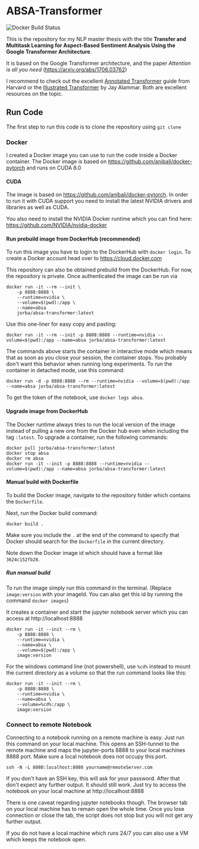 # ABSA-Transformer
![Docker Build Status](https://img.shields.io/docker/cloud/build/jorba/absa-transformer.svg)

This is the repository for my NLP master thesis with the title **Transfer and Multitask Learning for Aspect-Based Sentiment Analysis Using the Google Transformer Architecture**.

It is based on the Google Transformer architecture, and the paper *Attention is all you need* (https://arxiv.org/abs/1706.03762)

I recommend to check out the excellent [Annotated Transformer](http://nlp.seas.harvard.edu/2018/04/03/attention.html) guide from Harvard or the [Illustrated Transformer](http://jalammar.github.io/illustrated-transformer/) by Jay Alammar. Both are excellent resources on the topic.
## Run Code

The first step to run this code is to clone the repository using `git clone `

### Docker

I created a Docker image you can use to run the code inside a Docker container. The Docker image is based on https://github.com/anibali/docker-pytorch and runs on CUDA 8.0

#### CUDA
The image is based on https://github.com/anibali/docker-pytorch. In order to run it with CUDA support you need to install the latest NVIDIA drivers and libraries as well as CUDA.

You also need to install the NVIDIA Docker runtime which you can find here: https://github.com/NVIDIA/nvidia-docker

#### Run prebuild image from DockerHub (recommended)
To run this image you have to login to the DockerHub with `docker login`. To create a Docker account head over to https://cloud.docker.com

This repository can also be obtained prebuild from the DockerHub. For now, the repository is private. Once authenticated the image can be run via

```
docker run -it --rm --init \
	-p 8888:8888 \
	--runtime=nvidia \
	--volume=$(pwd):/app \
	--name=absa
	jorba/absa-transformer:latest
```

Use this one-liner for easy copy and pasting: 

`docker run -it --rm --init -p 8888:8888 --runtime=nvidia --volume=$(pwd):/app --name=absa jorba/absa-transformer:latest`

The commands above starts the container in interactive mode which means that as soon as you close your session, the container stops. You probably don't want this behavior when running long experiments. To run the container in detached mode, use this command:

`docker run -d -p 8888:8888 --rm --runtime=nvidia --volume=$(pwd):/app --name=absa jorba/absa-transformer:latest`

To get the token of the notebook, use `docker logs absa`.

#### Upgrade image from DockerHub
The Docker runtime always tries to run the local version of the image instead of pulling a new one from the Docker hub even when including the tag `:latest`. To upgrade a container, run the following commands:

```
docker pull jorba/absa-transformer:latest
docker stop absa
docker rm absa
docker run -it --init -p 8888:8888 --runtime=nvidia --volume=$(pwd):/app --name=absa jorba/absa-transformer:latest
```

#### Manual build with Dockerfile

To build the Docker image, navigate to the repository folder which contains the `Dockerfile`.

Next, run the Docker build command:

```
docker build .
```

Make sure you include the `.` at the end of the command to specify that Docker should search for the `Dockerfile` in the current directory.

Note down the Docker image id which should have a format like `3624c152fb28`.
##### Run manual build

To run the image simply run this command in the terminal. (Replace `image:version` with your imageId. You can also get this id by running the command `docker images`)

It creates a container and start the jupyter notebook server which you can access at http://localhost:8888
```
docker run -it --init --rm \
	-p 8888:8888 \
	--runtime=nvidia \
	--name=absa \
	--volume=$(pwd):/app \
	image:version
```

For the windows command line (not powershell), use `%cd%` instead to mount the current directory as a volume so that the run command looks like this:

```
docker run -it --init --rm \
	-p 8888:8888 \
	--runtime=nvidia \
	--name=absa \
	--volume=%cd%:/app \
	image:version
```

### Connect to remote Notebook

Connecting to a notebook running on a remote machine is easy. Just run this command on your local machine. This opens an SSH-tunnel to the remote machine and maps the jupyter-ports 8888 to your local machines 8888 port. Make sure a local notebook does not occupy this port.

`ssh -N -L 8080:localhost:8080 yourname@remoteServer.com`

If you don't have an SSH key, this will ask for your password. After that don't expect any further output. It should still work. Just try to access the notebook on your local machine at http://localhost:8888 

There is one caveat regarding jupyter notebooks though. The browser tab on your local machine has to remain open the whole time. Once you lose connection or close the tab, the script does not stop but you will not get any further output.

If you do not have a local machine which runs 24/7 you can also use a VM which keeps the notebook open.